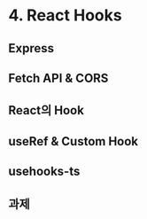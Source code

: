 # 4. React Hooks

## Express

## Fetch API & CORS

## React의 Hook

## useRef & Custom Hook

## usehooks-ts

## 과제
